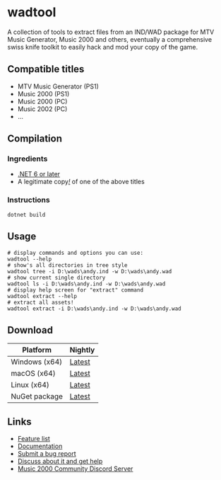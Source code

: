 # wadtool

A collection of tools to extract files from an IND/WAD package for MTV Music Generator, Music 2000 and others, eventually a comprehensive swiss knife toolkit to easily hack and mod your copy of the game.

## Compatible titles

- MTV Music Generator (PS1)
- Music 2000 (PS1)
- Music 2000 (PC)
- Music 2002 (PC)
- ...

## Compilation

### Ingredients

- [.NET 6 or later](https://dotnet.microsoft.com/en-us/download/dotnet/6.0)
- A legitimate copy[*!*](https://www.youtube.com/watch?v=dQw4w9WgXcQ) of one of the above titles

### Instructions

```
dotnet build
```

## Usage

```
# display commands and options you can use:
wadtool --help
# show's all directories in tree style
wadtool tree -i D:\wads\andy.ind -w D:\wads\andy.wad
# show current single directory
wadtool ls -i D:\wads\andy.ind -w D:\wads\andy.wad
# display help screen for "extract" command
wadtool extract --help
# extract all assets! 
wadtool extract -i D:\wads\andy.ind -w D:\wads\andy.wad
```

## Download

| Platform | Nightly |
|----------|---------|
| Windows (x64) | [Latest](https://nightly.link/juju2143/wadtool/workflows/main/master/nightly-win-x64.zip)
| macOS (x64) | [Latest](https://nightly.link/juju2143/wadtool/workflows/main/master/nightly-osx-x64.zip)
| Linux (x64) | [Latest](https://nightly.link/juju2143/wadtool/workflows/main/master/nightly-linux-x64.zip)
| NuGet package | [Latest](https://nightly.link/juju2143/wadtool/workflows/main/master/nightly-nupkg.zip)
## Links

- [Feature list](https://github.com/juju2143/wadtool/discussions/1)
- [Documentation](https://github.com/juju2143/wadtool/wiki)
- [Submit a bug report](https://github.com/juju2143/wadtool/issues/new)
- [Discuss about it and get help](https://github.com/juju2143/wadtool/discussions)
- [Music 2000 Community Discord Server](https://discord.gg/n8DNzxQ)
